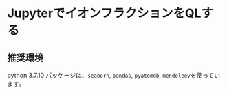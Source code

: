 # JupyterでイオンフラクションをQLする
## 推奨環境
python 3.7.10
パッケージは、`seaborn`, `pandas`, `pyatomdb`, `mendeleev`を使っています。
